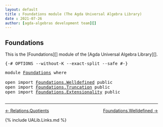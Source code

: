 ```yaml
---
layout: default
title : Foundations module (The Agda Universal Algebra Library)
date : 2021-07-26
author: [agda-algebras development team][]
---
```


## Foundations

This is the [Foundations][] module of the [Agda Universal Algebra Library][].


<pre class="Agda">
<a id="266" class="Symbol">{-#</a> <a id="270" class="Keyword">OPTIONS</a> <a id="278" class="Pragma">--without-K</a> <a id="290" class="Pragma">--exact-split</a> <a id="304" class="Pragma">--safe</a> <a id="311" class="Symbol">#-}</a>
</pre>

<pre class="Agda">
<a id="340" class="Keyword">module</a> <a id="347" href="Foundations.html" class="Module">Foundations</a> <a id="359" class="Keyword">where</a>

<a id="366" class="Keyword">open</a> <a id="371" class="Keyword">import</a> <a id="378" href="Foundations.Welldefined.html" class="Module">Foundations.Welldefined</a> <a id="402" class="Keyword">public</a>
<a id="409" class="Keyword">open</a> <a id="414" class="Keyword">import</a> <a id="421" href="Foundations.Truncation.html" class="Module">Foundations.Truncation</a> <a id="444" class="Keyword">public</a>
<a id="451" class="Keyword">open</a> <a id="456" class="Keyword">import</a> <a id="463" href="Foundations.Extensionality.html" class="Module">Foundations.Extensionality</a> <a id="490" class="Keyword">public</a>

</pre>


-------------------------------------

[← Relations.Quotients](Relations.Quotients.html)
<span style="float:right;">[Foundations.Welldefined →](Foundations.Welldefined.html)</span>

{% include UALib.Links.md %}

[agda-algebras development team]: https://github.com/ualib/agda-algebras#the-agda-algebras-development-team
